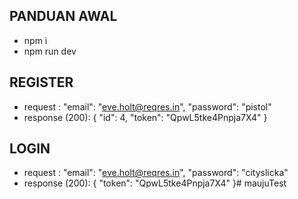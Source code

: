 ## PANDUAN AWAL

- npm i
- npm run dev


## REGISTER
- request : 
    "email": "eve.holt@reqres.in",
    "password": "pistol"
- response (200):
{
    "id": 4,
    "token": "QpwL5tke4Pnpja7X4"
}

## LOGIN
- request : 
    "email": "eve.holt@reqres.in",
    "password": "cityslicka"
- response (200):
{
    "token": "QpwL5tke4Pnpja7X4"
}# maujuTest
